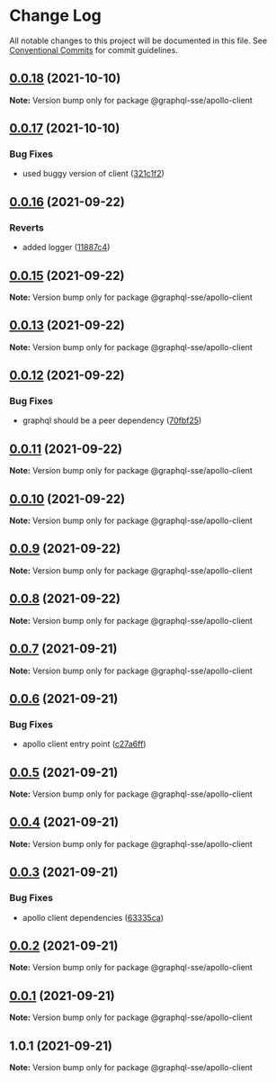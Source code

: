 # Change Log

All notable changes to this project will be documented in this file.
See [Conventional Commits](https://conventionalcommits.org) for commit guidelines.

## [0.0.18](https://github.com/faboulaws/graphql-sse/compare/@graphql-sse/apollo-client@0.0.17...@graphql-sse/apollo-client@0.0.18) (2021-10-10)

**Note:** Version bump only for package @graphql-sse/apollo-client





## [0.0.17](https://github.com/faboulaws/graphql-sse/compare/@graphql-sse/apollo-client@0.0.16...@graphql-sse/apollo-client@0.0.17) (2021-10-10)


### Bug Fixes

* used buggy version of client ([321c1f2](https://github.com/faboulaws/graphql-sse/commit/321c1f28d9808d137f05218386c25eb6f901fd87))





## [0.0.16](https://github.com/faboulaws/graphql-sse/compare/@graphql-sse/apollo-client@0.0.15...@graphql-sse/apollo-client@0.0.16) (2021-09-22)


### Reverts

* added logger ([11887c4](https://github.com/faboulaws/graphql-sse/commit/11887c49882fa00f3f5af9a42dd437388fe57746))





## [0.0.15](https://github.com/faboulaws/graphql-sse/compare/@graphql-sse/apollo-client@0.0.13...@graphql-sse/apollo-client@0.0.15) (2021-09-22)

**Note:** Version bump only for package @graphql-sse/apollo-client





## [0.0.13](https://github.com/faboulaws/graphql-sse/compare/@graphql-sse/apollo-client@0.0.12...@graphql-sse/apollo-client@0.0.13) (2021-09-22)

**Note:** Version bump only for package @graphql-sse/apollo-client





## [0.0.12](https://github.com/faboulaws/graphql-sse/compare/@graphql-sse/apollo-client@0.0.11...@graphql-sse/apollo-client@0.0.12) (2021-09-22)


### Bug Fixes

* graphql should be a peer dependency ([70fbf25](https://github.com/faboulaws/graphql-sse/commit/70fbf251e7fb3f88829e7b281a184e045c177844))





## [0.0.11](https://github.com/faboulaws/graphql-sse/compare/@graphql-sse/apollo-client@0.0.10...@graphql-sse/apollo-client@0.0.11) (2021-09-22)

**Note:** Version bump only for package @graphql-sse/apollo-client





## [0.0.10](https://github.com/faboulaws/graphql-sse/compare/@graphql-sse/apollo-client@0.0.9...@graphql-sse/apollo-client@0.0.10) (2021-09-22)

**Note:** Version bump only for package @graphql-sse/apollo-client





## [0.0.9](https://github.com/faboulaws/graphql-sse/compare/@graphql-sse/apollo-client@0.0.8...@graphql-sse/apollo-client@0.0.9) (2021-09-22)

**Note:** Version bump only for package @graphql-sse/apollo-client





## [0.0.8](https://github.com/faboulaws/graphql-sse/compare/@graphql-sse/apollo-client@0.0.7...@graphql-sse/apollo-client@0.0.8) (2021-09-22)

**Note:** Version bump only for package @graphql-sse/apollo-client





## [0.0.7](https://github.com/faboulaws/graphql-sse/compare/@graphql-sse/apollo-client@0.0.6...@graphql-sse/apollo-client@0.0.7) (2021-09-21)

**Note:** Version bump only for package @graphql-sse/apollo-client





## [0.0.6](https://github.com/faboulaws/graphql-sse/compare/@graphql-sse/apollo-client@0.0.5...@graphql-sse/apollo-client@0.0.6) (2021-09-21)


### Bug Fixes

* apollo client entry point ([c27a6ff](https://github.com/faboulaws/graphql-sse/commit/c27a6ff86c3b815d6c1700a56571e46721a4440b))





## [0.0.5](https://github.com/faboulaws/graphql-sse/compare/@graphql-sse/apollo-client@0.0.4...@graphql-sse/apollo-client@0.0.5) (2021-09-21)

**Note:** Version bump only for package @graphql-sse/apollo-client





## [0.0.4](https://github.com/faboulaws/graphql-sse/compare/@graphql-sse/apollo-client@0.0.3...@graphql-sse/apollo-client@0.0.4) (2021-09-21)

**Note:** Version bump only for package @graphql-sse/apollo-client





## [0.0.3](https://github.com/faboulaws/graphql-sse/compare/@graphql-sse/apollo-client@0.0.2...@graphql-sse/apollo-client@0.0.3) (2021-09-21)


### Bug Fixes

* apollo client dependencies ([63335ca](https://github.com/faboulaws/graphql-sse/commit/63335cafc8d65aed210c48a14bcbdf9c156ef088))





## [0.0.2](https://github.com/faboulaws/graphql-sse/compare/@graphql-sse/apollo-client@0.0.1...@graphql-sse/apollo-client@0.0.2) (2021-09-21)

**Note:** Version bump only for package @graphql-sse/apollo-client





## [0.0.1](https://github.com/faboulaws/graphql-sse/compare/@graphql-sse/apollo-client@1.0.1...@graphql-sse/apollo-client@0.0.1) (2021-09-21)

**Note:** Version bump only for package @graphql-sse/apollo-client





## 1.0.1 (2021-09-21)

**Note:** Version bump only for package @graphql-sse/apollo-client
